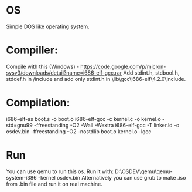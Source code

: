 # OS
Simple DOS like operating system.
# Compiller:
Compile with this (Windows) - https://code.google.com/p/micron-sysv3/downloads/detail?name=i686-elf-gcc.rar
Add stdint.h, stdbool.h, stddef.h in /include and add only stdint.h in \lib\gcc\i686-elf\4.2.0\include.
# Compilation:
i686-elf-as boot.s -o boot.o
i686-elf-gcc -c kernel.c -o kernel.o -std=gnu99 -ffreestanding -O2 -Wall -Wextra
i686-elf-gcc -T linker.ld -o osdev.bin -ffreestanding -O2 -nostdlib boot.o kernel.o -lgcc
# Run
You can use qemu to run this os. Run it with:
D:\OSDEV\qemu\qemu-system-i386 -kernel osdev.bin
Alternatively you can use grub to make .iso from .bin file and run it on real machine.
